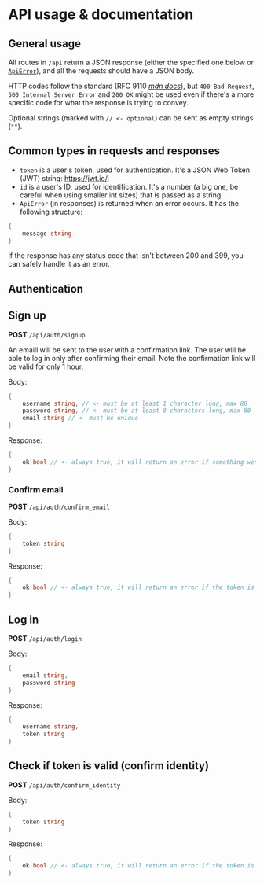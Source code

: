 # API usage & documentation

## General usage

All routes in `/api` return a JSON response (either the specified one below or [`ApiError`](#common-types-in-requests-and-responses)), and all the requests should have a JSON body.

HTTP codes follow the standard (RFC 9110 _[mdn docs](https://developer.mozilla.org/en-US/docs/Web/HTTP/Status)_), but `400 Bad Request`, `500 Internal Server Error` and `200 OK` might be used even if there's a more specific code for what the response is trying to convey.

Optional strings (marked with `// <- optional`) can be sent as empty strings (`""`).

## Common types in requests and responses

- `token` is a user's token, used for authentication. It's a JSON Web Token (JWT) string: https://jwt.io/.
- `id` is a user's ID, used for identification. It's a number (a big one, be careful when using smaller int sizes) that is passed as a string.
- `ApiError` (in responses) is returned when an error occurs. It has the following structure:

```go
{
    message string
}
```

If the response has any status code that isn't between 200 and 399, you can safely handle it as an error.

## Authentication

## Sign up

**POST** `/api/auth/signup`

An emaill will be sent to the user with a confirmation link. The user will be able to log in only after confirming their email.
Note the confirmation link will be valid for only 1 hour.

Body:

```go
{
    username string, // <- must be at least 1 character long, max 80
    password string, // <- must be at least 8 characters long, max 80
    email string // <- must be unique
}
```

Response:

```go
{
    ok bool // <- always true, it will return an error if something went wrong
}
```

### Confirm email

**POST** `/api/auth/confirm_email`

Body:

```go
{
    token string
}
```

Response:

```go
{
    ok bool // <- always true, it will return an error if the token is invalid
}
```

## Log in

**POST** `/api/auth/login`

Body:

```go
{
    email string,
    password string
}
```

Response:

```go
{
    username string,
    token string
}
```

## Check if token is valid (confirm identity)

**POST** `/api/auth/confirm_identity`

Body:

```go
{
    token string
}
```

Response:

```go
{
    ok bool // <- always true, it will return an error if the token is invalid
}
```
